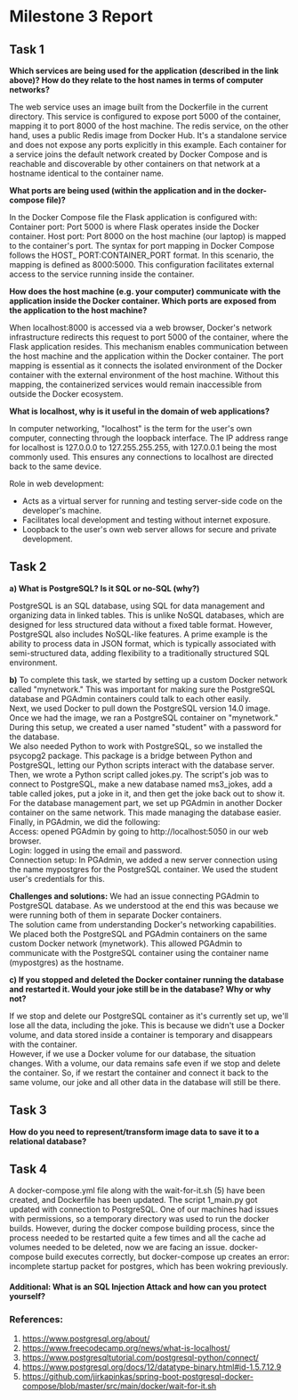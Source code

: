 # Milestone 3 Report

## Task 1

**Which services are being used for the application (described in the link above)? How do they relate to the host names in terms of computer networks?**  

The web service uses an image built from the Dockerfile in the current directory. This service is configured to expose port 5000 of the container, mapping it to port 8000 of the host machine​​.
The redis service, on the other hand, uses a public Redis image from Docker Hub. It's a standalone service and does not expose any ports explicitly in this example.
Each container for a service joins the default network created by Docker Compose and is reachable and discoverable by other containers on that network at a hostname identical to the container name​.

**What ports are being used (within the application and in the docker-compose file)?**  

In the Docker Compose file  the Flask application is configured with:
Container port: Port 5000 is where Flask operates inside the Docker container. 
Host port: Port 8000 on the host machine (our laptop) is mapped to the container's port. 
The syntax for port mapping in Docker Compose follows the HOST_ PORT:CONTAINER_PORT format. In this scenario, the mapping is defined as 8000:5000. This configuration facilitates external access to the service running inside the container.
 

**How does the host machine (e.g. your computer) communicate with the application inside the Docker container. Which ports are exposed from the application to the host machine?**  

When localhost:8000 is accessed via a web browser, Docker's network infrastructure redirects this request to port 5000 of the container, where the Flask application resides. This mechanism enables communication between the host machine and the application within the Docker container. The port mapping is essential as it connects the isolated environment of the Docker container with the external environment of the host machine. Without this mapping, the containerized services would remain inaccessible from outside the Docker ecosystem.

**What is localhost, why is it useful in the domain of web applications?**

In computer networking, "localhost" is the term for the user's own computer, connecting through the loopback interface. The IP address range for localhost is 127.0.0.0 to 127.255.255.255, with 127.0.0.1 being the most commonly used. This ensures any connections to localhost are directed back to the same device.

Role in web development:
* Acts as a virtual server for running and testing server-side code on the developer's machine.
* Facilitates local development and testing without internet exposure.
* Loopback to the user's own web server allows for secure and private development.

## Task 2

**a) What is PostgreSQL? Is it SQL or no-SQL (why?)**  

PostgreSQL is an SQL database, using SQL for data management and organizing data in linked tables. This is unlike NoSQL databases, which are designed for less structured data without a fixed table format. However, PostgreSQL also includes NoSQL-like features. A prime example is the ability to process data in JSON format, which is typically associated with semi-structured data, adding flexibility to a traditionally structured SQL environment.

**b)**
To complete this task, we started by setting up a custom Docker network called "mynetwork." This was important for making sure the PostgreSQL database and PGAdmin containers could talk to each other easily.  
Next, we used Docker to pull down the PostgreSQL version 14.0 image. Once we had the image, we ran a PostgreSQL container on "mynetwork." During this setup, we created a user named "student" with a password for the database.  
We also needed Python to work with PostgreSQL, so we installed the psycopg2 package. This package is a bridge between Python and PostgreSQL, letting our Python scripts interact with the database server.  
Then, we wrote a Python script called jokes.py. The script's job was to connect to PostgreSQL, make a new database named ms3_jokes, add a table called jokes, put a joke in it, and then get the joke back out to show it.  
For the database management part, we set up PGAdmin in another Docker container on the same network. This made managing the database easier.  
Finally, in PGAdmin, we did the following:  
Access: opened PGAdmin by going to http://localhost:5050 in our web browser.  
Login: logged in using the email  and password.  
Connection setup: In PGAdmin, we added a new server connection using the name mypostgres for the PostgreSQL container. We used the student user's credentials for this.  

**Challenges and solutions:**
We had  an issue connecting PGAdmin to PostgreSQL database. As we understood at the end this was because we were running both of them in separate Docker containers.  
The solution came from understanding Docker's networking capabilities. We placed both the PostgreSQL and PGAdmin containers on the same custom Docker network (mynetwork). This allowed PGAdmin to communicate with the PostgreSQL container using the container name (mypostgres) as the hostname. 

**c) If you stopped and deleted the Docker container running the database and restarted it. Would your joke still be in the database? Why or why not?**  

If we stop and delete our PostgreSQL container as it's currently set up, we'll lose all the data, including the joke. This is because we didn't use a Docker volume, and data stored inside a container is temporary and disappears with the container.  
However, if we use a Docker volume for our database, the situation changes. With a volume, our data remains safe even if we stop and delete the container. So, if we restart the container and connect it back to the same volume, our joke and all other data in the database will still be there.

## Task 3

**How do you need to represent/transform image data to save it to a relational database?**  

## Task 4

A docker-compose.yml file along with the wait-for-it.sh (5) have been created, and Dockerfile has been updated. 
The script 1_main.py got updated with connection to PostgreSQL.
One of our machines had issues with permissions, so a temporary directory was used to run the docker builds. 
However, during the docker compose building process, since the process needed to be restarted quite a few times and all the cache ad volumes needed to be deleted, now we are facing an issue.
docker-compose build executes correctly, but docker-compose up creates an error: incomplete startup packet for postgres, which has been wokring previously.

#### Additional: What is an SQL Injection Attack and how can you protect yourself?

### References:

1. https://www.postgresql.org/about/
2. https://www.freecodecamp.org/news/what-is-localhost/
3. https://www.postgresqltutorial.com/postgresql-python/connect/
4. https://www.postgresql.org/docs/12/datatype-binary.html#id-1.5.7.12.9
5. https://github.com/jirkapinkas/spring-boot-postgresql-docker-compose/blob/master/src/main/docker/wait-for-it.sh

